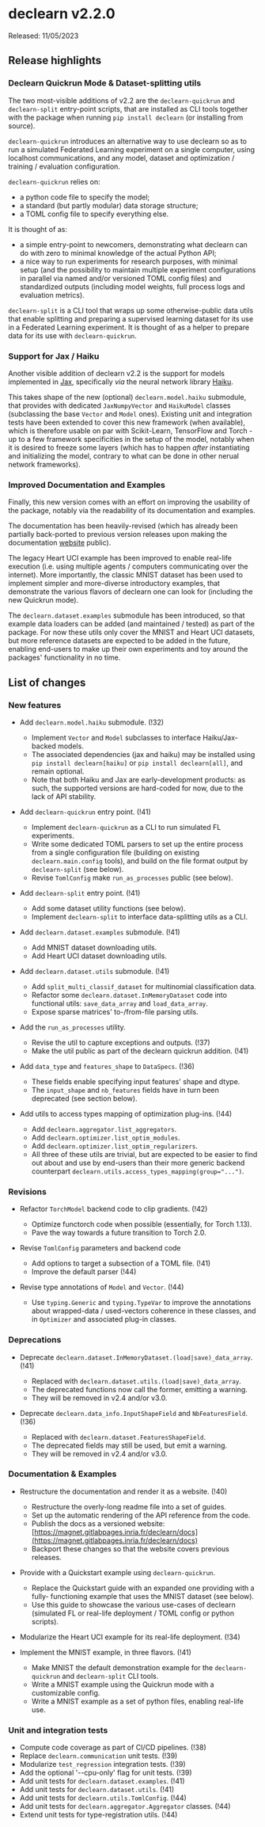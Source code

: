 # declearn v2.2.0

Released: 11/05/2023

## Release highlights

### Declearn Quickrun Mode & Dataset-splitting utils

The two most-visible additions of v2.2 are the `declearn-quickrun` and
`declearn-split` entry-point scripts, that are installed as CLI tools together
with the package when running `pip install declearn` (or installing from
source).

`declearn-quickrun` introduces an alternative way to use declearn so as to run
a simulated Federated Learning experiment on a single computer, using localhost
communications, and any model, dataset and optimization / training / evaluation
configuration.

`declearn-quickrun` relies on:
- a python code file to specify the model;
- a standard (but partly modular) data storage structure;
- a TOML config file to specify everything else.

It is thought of as:
- a simple entry-point to newcomers, demonstrating what declearn can do with
  zero to minimal knowledge of the actual Python API;
- a nice way to run experiments for research purposes, with minimal setup
  (and the possibility to maintain multiple experiment configurations in
  parallel via named and/or versioned TOML config files) and standardized
  outputs (including model weights, full process logs and evaluation metrics).

`declearn-split` is a CLI tool that wraps up some otherwise-public data utils
that enable splitting and preparing a supervised learning dataset for its use
in a Federated Learning experiment. It is thought of as a helper to prepare
data for its use with `declearn-quickrun`.

### Support for Jax / Haiku

Another visible addition of declearn v2.2 is the support for models implemented
in [Jax](https://github.com/google/jax), specifically _via_ the neural network
library [Haiku](https://github.com/deepmind/dm-haiku).

This takes shape of the new (optional) `declearn.model.haiku` submodule, that
provides with dedicated `JaxNumpyVector` and `HaikuModel` classes (subclassing
the base `Vector` and `Model` ones). Existing unit and integration tests have
been extended to cover this new framework (when available), which is therefore
usable on par with Scikit-Learn, TensorFlow and Torch - up to a few framework
specificities in the setup of the model, notably when it is desired to freeze
some layers (which has to happen _after_ instantiating and initializing the
model, contrary to what can be done in other nerual network frameworks).

### Improved Documentation and Examples

Finally, this new version comes with an effort on improving the usability of
the package, notably via the readability of its documentation and examples.

The documentation has been heavily-revised (which has already been partially
back-ported to previous version releases upon making the documentation
[website](https://magnet.gitlabpages.inria.fr/declearn/docs/) public).

The legacy Heart UCI example has been improved to enable real-life execution
(i.e. using multiple agents / computers communicating over the internet). More
importantly, the classic MNIST dataset has been used to implement simpler and
more-diverse introductory examples, that demonstrate the various flavors of
declearn one can look for (including the new Quickrun mode).

The `declearn.dataset.examples` submodule has been introduced, so that example
data loaders can be added (and maintained / tested) as part of the package. For
now these utils only cover the MNIST and Heart UCI datasets, but more reference
datasets are expected to be added in the future, enabling end-users to make up
their own experiments and toy around the packages' functionality in no time.

## List of changes

### New features

* Add `declearn.model.haiku` submodule. (!32)
    - Implement `Vector` and `Model` subclasses to interface Haiku/Jax-backed
      models.
    - The associated dependencies (jax and haiku) may be installed using
      `pip install declearn[haiku]` or `pip install declearn[all]`, and
      remain optional.
    - Note that both Haiku and Jax are early-development products: as such,
      the supported versions are hard-coded for now, due to the lack of API
      stability.

* Add `declearn-quickrun` entry point. (!41)
    - Implement `declearn-quickrun` as a CLI to run simulated FL experiments.
    - Write some dedicated TOML parsers to set up the entire process from a
      single configuration file (building on existing `declearn.main.config`
      tools), and build on the file format output by `declearn-split` (see
      below).
    - Revise `TomlConfig` make `run_as_processes` public (see below).

* Add `declearn-split` entry point. (!41)
    - Add some dataset utility functions (see below).
    - Implement `declearn-split` to interface data-splitting utils as a CLI.

* Add `declearn.dataset.examples` submodule. (!41)
    - Add MNIST dataset downloading utils.
    - Add Heart UCI dataset downloading utils.

* Add `declearn.dataset.utils` submodule. (!41)
    - Add `split_multi_classif_dataset` for multinomial classification data.
    - Refactor some `declearn.dataset.InMemoryDataset` code into functional
      utils: `save_data_array` and `load_data_array`.
    - Expose sparse matrices' to-/from-file parsing utils.

* Add the `run_as_processes` utility.
    - Revise the util to capture exceptions and outputs. (!37)
    - Make the util public as part of the declearn quickrun addition. (!41)

* Add `data_type` and `features_shape` to `DataSpecs`. (!36)
    - These fields enable specifying input features' shape and dtype.
    - The `input_shape` and `nb_features` fields have in turn been deprecated
      (see section below).

* Add utils to access types mapping of optimization plug-ins. (!44)
    - Add `declearn.aggregator.list_aggregators`.
    - Add `declearn.optimizer.list_optim_modules`.
    - Add `declearn.optimizer.list_optim_regularizers`.
    - All three of these utils are trivial, but are expected to be easier
      to find out about and use by end-users than their more generic backend
      counterpart `declearn.utils.access_types_mapping(group="...")`.

### Revisions

* Refactor `TorchModel` backend code to clip gradients. (!42)
    - Optimize functorch code when possible (essentially, for Torch 1.13).
    - Pave the way towards a future transition to Torch 2.0.

* Revise `TomlConfig` parameters and backend code
    - Add options to target a subsection of a TOML file. (!41)
    - Improve the default parser (!44)

* Revise type annotations of `Model` and `Vector`. (!44)
    - Use `typing.Generic` and `typing.TypeVar` to improve the annotations
      about wrapped-data / used-vectors coherence in these classes, and in
      `Optimizer` and associated plug-in classes.

### Deprecations

* Deprecate `declearn.dataset.InMemoryDataset.(load|save)_data_array`. (!41)
    - Replaced with `declearn.dataset.utils.(load|save)_data_array`.
    - The deprecated functions now call the former, emitting a warning.
    - They will be removed in v2.4 and/or v3.0.

* Deprecate `declearn.data_info.InputShapeField` and `NbFeaturesField`. (!36)
    - Replaced with `declearn.dataset.FeaturesShapeField`.
    - The deprecated fields may still be used, but emit a warning.
    - They will be removed in v2.4 and/or v3.0.

### Documentation & Examples

* Restructure the documentation and render it as a website. (!40)
    - Restructure the overly-long readme file into a set of guides.
    - Set up the automatic rendering of the API reference from the code.
    - Publish the docs as a versioned website:
        [https://magnet.gitlabpages.inria.fr/declearn/docs](https://magnet.gitlabpages.inria.fr/declearn/docs)
    - Backport these changes so that the website covers previous releases.

* Provide with a Quickstart example using `declearn-quickrun`.
    - Replace the Quickstart guide with an expanded one providing with a fully-
      functioning example that uses the MNIST dataset (see below).
    - Use this guide to showcase the various use-cases of declearn (simulated
      FL or real-life deployment / TOML config or python scripts).

* Modularize the Heart UCI example for its real-life deployment. (!34)

* Implement the MNIST example, in three flavors. (!41)
    - Make MNIST the default demonstration example for the `declearn-quickrun`
      and `declearn-split` CLI tools.
    - Write a MNIST example using the Quickrun mode with a customizable config.
    - Write a MNIST example as a set of python files, enabling real-life use.

### Unit and integration tests

* Compute code coverage as part of CI/CD pipelines. (!38)
* Replace `declearn.communication` unit tests. (!39)
* Modularize `test_regression` integration tests. (!39)
* Add the optional '--cpu-only' flag for unit tests. (!39)
* Add unit tests for `declearn.dataset.examples`. (!41)
* Add unit tests for `declearn.dataset.utils`. (!41)
* Add unit tests for `declearn.utils.TomlConfig`. (!44)
* Add unit tests for `declearn.aggregator.Aggregator` classes. (!44)
* Extend unit tests for type-registration utils. (!44)
